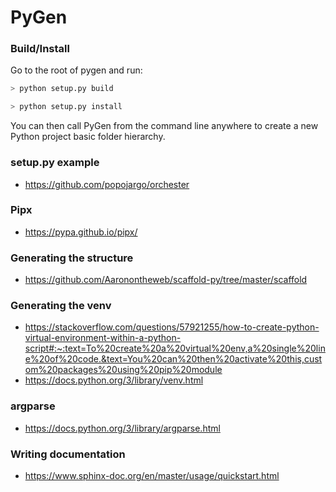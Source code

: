 # PyGen

### Build/Install
Go to the root of pygen and run:
````bash
> python setup.py build

> python setup.py install
````

You can then call PyGen from the command line anywhere to create a new Python project
basic folder hierarchy.

### setup.py example
- https://github.com/popojargo/orchester

### Pipx
- https://pypa.github.io/pipx/

### Generating the structure
- https://github.com/Aaronontheweb/scaffold-py/tree/master/scaffold

### Generating the venv
- https://stackoverflow.com/questions/57921255/how-to-create-python-virtual-environment-within-a-python-script#:~:text=To%20create%20a%20virtual%20env,a%20single%20line%20of%20code.&text=You%20can%20then%20activate%20this,custom%20packages%20using%20pip%20module
- https://docs.python.org/3/library/venv.html

### argparse
- https://docs.python.org/3/library/argparse.html

### Writing documentation
- https://www.sphinx-doc.org/en/master/usage/quickstart.html